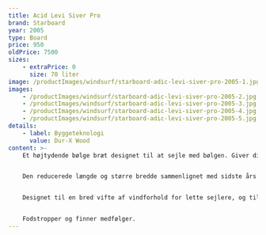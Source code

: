 ```yaml
---
title: Acid Levi Siver Pro
brand: Starboard
year: 2005
type: Board
price: 950
oldPrice: 7500
sizes:
    - extraPrice: 0
      size: 70 liter
image: /productImages/windsurf/starboard-adic-levi-siver-pro-2005-1.jpg
images:
    - /productImages/windsurf/starboard-adic-levi-siver-pro-2005-2.jpg
    - /productImages/windsurf/starboard-adic-levi-siver-pro-2005-3.jpg
    - /productImages/windsurf/starboard-adic-levi-siver-pro-2005-4.jpg
    - /productImages/windsurf/starboard-adic-levi-siver-pro-2005-5.jpg
details:
    - label: Byggeteknologi
      value: Dur-X Wood
content: >-
    Et højtydende bølge bræt designet til at sejle med bølgen. Giver dig mulighed for at udføre de mest avancerede manøvrer, perfekt til snævre sving ved høj hastighed. 


    Den reducerede længde og større bredde sammenlignet med sidste års model øger dens manøvredygtighed yderligere. 


    Designet til en bred vifte af vindforhold for lette sejlere, og til tungere sejlere til stærk vind.


    Fodstropper og finner medfølger.
---
```

